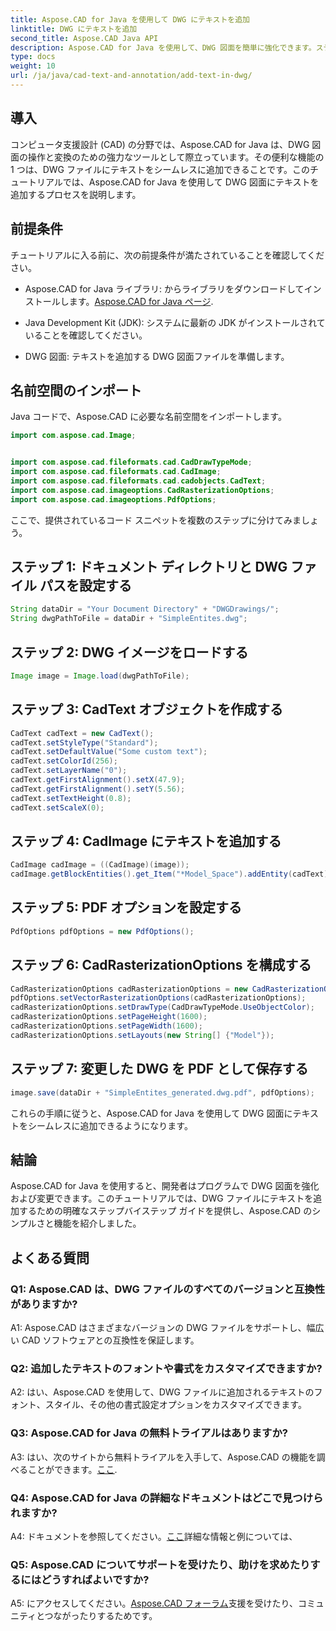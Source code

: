 ```yaml
---
title: Aspose.CAD for Java を使用して DWG にテキストを追加
linktitle: DWG にテキストを追加
second_title: Aspose.CAD Java API
description: Aspose.CAD for Java を使用して、DWG 図面を簡単に強化できます。ステップバイステップのガイドを使用して、テキストをシームレスに追加します。
type: docs
weight: 10
url: /ja/java/cad-text-and-annotation/add-text-in-dwg/
---
```

## 導入

コンピュータ支援設計 (CAD) の分野では、Aspose.CAD for Java は、DWG 図面の操作と変換のための強力なツールとして際立っています。その便利な機能の 1 つは、DWG ファイルにテキストをシームレスに追加できることです。このチュートリアルでは、Aspose.CAD for Java を使用して DWG 図面にテキストを追加するプロセスを説明します。

## 前提条件

チュートリアルに入る前に、次の前提条件が満たされていることを確認してください。

-  Aspose.CAD for Java ライブラリ: からライブラリをダウンロードしてインストールします。[Aspose.CAD for Java ページ](https://releases.aspose.com/cad/java/).

- Java Development Kit (JDK): システムに最新の JDK がインストールされていることを確認してください。

- DWG 図面: テキストを追加する DWG 図面ファイルを準備します。

## 名前空間のインポート

Java コードで、Aspose.CAD に必要な名前空間をインポートします。

```java
import com.aspose.cad.Image;


import com.aspose.cad.fileformats.cad.CadDrawTypeMode;
import com.aspose.cad.fileformats.cad.CadImage;
import com.aspose.cad.fileformats.cad.cadobjects.CadText;
import com.aspose.cad.imageoptions.CadRasterizationOptions;
import com.aspose.cad.imageoptions.PdfOptions;
```

ここで、提供されているコード スニペットを複数のステップに分けてみましょう。

## ステップ 1: ドキュメント ディレクトリと DWG ファイル パスを設定する

```java
String dataDir = "Your Document Directory" + "DWGDrawings/";
String dwgPathToFile = dataDir + "SimpleEntites.dwg";
```

## ステップ 2: DWG イメージをロードする

```java
Image image = Image.load(dwgPathToFile);
```

## ステップ 3: CadText オブジェクトを作成する

```java
CadText cadText = new CadText();
cadText.setStyleType("Standard");
cadText.setDefaultValue("Some custom text");
cadText.setColorId(256);
cadText.setLayerName("0");
cadText.getFirstAlignment().setX(47.9);
cadText.getFirstAlignment().setY(5.56);
cadText.setTextHeight(0.8);
cadText.setScaleX(0);
```

## ステップ 4: CadImage にテキストを追加する

```java
CadImage cadImage = ((CadImage)(image));
cadImage.getBlockEntities().get_Item("*Model_Space").addEntity(cadText);
```

## ステップ 5: PDF オプションを設定する

```java
PdfOptions pdfOptions = new PdfOptions();
```

## ステップ 6: CadRasterizationOptions を構成する

```java
CadRasterizationOptions cadRasterizationOptions = new CadRasterizationOptions();
pdfOptions.setVectorRasterizationOptions(cadRasterizationOptions);
cadRasterizationOptions.setDrawType(CadDrawTypeMode.UseObjectColor);
cadRasterizationOptions.setPageHeight(1600);
cadRasterizationOptions.setPageWidth(1600);
cadRasterizationOptions.setLayouts(new String[] {"Model"});
```

## ステップ 7: 変更した DWG を PDF として保存する

```java
image.save(dataDir + "SimpleEntites_generated.dwg.pdf", pdfOptions);
```

これらの手順に従うと、Aspose.CAD for Java を使用して DWG 図面にテキストをシームレスに追加できるようになります。

## 結論

Aspose.CAD for Java を使用すると、開発者はプログラムで DWG 図面を強化および変更できます。このチュートリアルでは、DWG ファイルにテキストを追加するための明確なステップバイステップ ガイドを提供し、Aspose.CAD のシンプルさと機能を紹介しました。

## よくある質問

### Q1: Aspose.CAD は、DWG ファイルのすべてのバージョンと互換性がありますか?

A1: Aspose.CAD はさまざまなバージョンの DWG ファイルをサポートし、幅広い CAD ソフトウェアとの互換性を保証します。

### Q2: 追加したテキストのフォントや書式をカスタマイズできますか?

A2: はい、Aspose.CAD を使用して、DWG ファイルに追加されるテキストのフォント、スタイル、その他の書式設定オプションをカスタマイズできます。

### Q3: Aspose.CAD for Java の無料トライアルはありますか?

 A3: はい、次のサイトから無料トライアルを入手して、Aspose.CAD の機能を調べることができます。[ここ](https://releases.aspose.com/).

### Q4: Aspose.CAD for Java の詳細なドキュメントはどこで見つけられますか?

 A4: ドキュメントを参照してください。[ここ](https://reference.aspose.com/cad/java/)詳細な情報と例については、

### Q5: Aspose.CAD についてサポートを受けたり、助けを求めたりするにはどうすればよいですか?

A5: にアクセスしてください。[Aspose.CAD フォーラム](https://forum.aspose.com/c/cad/19)支援を受けたり、コミュニティとつながったりするためです。
